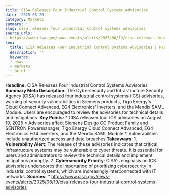 ```yaml
---
title: CISA Releases Four Industrial Control Systems Advisories
date: '2025-08-20'
category: Markets
summary: ''
slug: cisa releases four industrial control systems advisories
source_urls:
- https://www.cisa.gov/news-events/alerts/2025/08/19/cisa-releases-four-industrial-control-systems-advisories
seo:
  title: CISA Releases Four Industrial Control Systems Advisories | Hash n Hedge
  description: ''
  keywords:
  - news
  - markets
  - brief
---
```


**Headline:** CISA Releases Four Industrial Control Systems Advisories  **Summary Meta Description:** The Cybersecurity and Infrastructure Security Agency (CISA) has released four industrial control systems (ICS) advisories, warning of security vulnerabilities in Siemens products, Tigo Energy's Cloud Connect Advanced, EG4 Electronics' inverters, and the Mendix SAML Module. Users are encouraged to review the advisories for technical details and mitigations.  **Key Points:**  * CISA released four ICS advisories on August 19, 2025 * Advisories affect Siemens Desigo CC Product Family and SENTRON Powermanager, Tigo Energy Cloud Connect Advanced, EG4 Electronics EG4 Inverters, and the Mendix SAML Module * Vulnerabilities include unauthorized access and data breaches  **Takeaways:**  1. **Vulnerability Alert**: The release of these advisories indicates that critical infrastructure systems may be vulnerable to cyber threats. It is essential for users and administrators to review the technical details and implement mitigations promptly. 2. **Cybersecurity Priority**: CISA's emphasis on ICS advisories underscores the importance of prioritizing cybersecurity in industrial control systems, which are increasingly interconnected with IT networks.  **Sources:**  * https://www.cisa.gov/news-events/alerts/2025/08/19/cisa-releases-four-industrial-control-systems-advisories 
